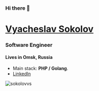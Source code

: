 ### Hi there 👋

# [Vyacheslav Sokolov](https://sokolovvs.github.io/)
### Software Engineer
#### Lives in Omsk, Russia

- Main stack: **PHP / Golang**.
- [LinkedIn](https://www.linkedin.com/in/sokolovvs)

<p>&nbsp;<img align="left" src="https://github-readme-stats.vercel.app/api?username=sokolovvs&show_icons=true&hide_title=true" alt="sokolovvs" /></p>

